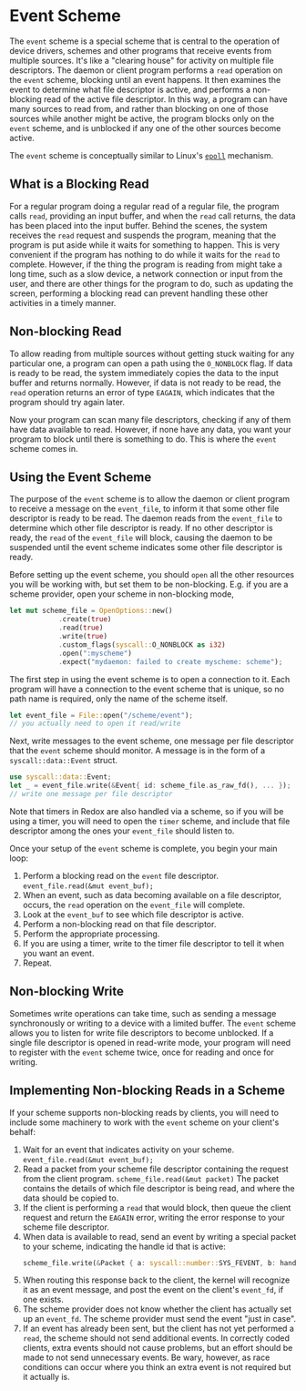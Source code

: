 # Event Scheme

The `event` scheme is a special scheme that is central to the operation of device drivers, schemes and other programs that receive events from multiple sources. It's like a "clearing house" for activity on multiple file descriptors. The daemon or client program performs a `read` operation on the `event` scheme, blocking until an event happens. It then examines the event to determine what file descriptor is active, and performs a non-blocking read of the active file descriptor. In this way, a program can have many sources to read from, and rather than blocking on one of those sources while another might be active, the program blocks only on the `event` scheme, and is unblocked if any one of the other sources become active.

The `event` scheme is conceptually similar to Linux's [`epoll`](https://manpages.ubuntu.com/manpages/focal/en/man7/epoll.7.html) mechanism.

## What is a Blocking Read

For a regular program doing a regular read of a regular file, the program calls `read`, providing an input buffer, and when the `read` call returns, the data has been placed into the input buffer. Behind the scenes, the system receives the `read` request and suspends the program, meaning that the program is put aside while it waits for something to happen. This is very convenient if the program has nothing to do while it waits for the `read` to complete. However, if the thing the program is reading from might take a long time, such as a slow device, a network connection or input from the user, and there are other things for the program to do, such as updating the screen, performing a blocking read can prevent handling these other activities in a timely manner.

## Non-blocking Read

To allow reading from multiple sources without getting stuck waiting for any particular one, a program can open a path using the `O_NONBLOCK` flag. If data is ready to be read, the system immediately copies the data to the input buffer and returns normally. However, if data is not ready to be read, the `read` operation returns an error of type `EAGAIN`, which indicates that the program should try again later.

Now your program can scan many file descriptors, checking if any of them have data available to read. However, if none have any data, you want your program to block until there is something to do. This is where the `event` scheme comes in.

## Using the Event Scheme

The purpose of the `event` scheme is to allow the daemon or client program to receive a message on the `event_file`, to inform it that some other file descriptor is ready to be read. The daemon reads from the `event_file` to determine which other file descriptor is ready. If no other descriptor is ready, the `read` of the `event_file` will block, causing the daemon to be suspended until the event scheme indicates some other file descriptor is ready.

Before setting up the event scheme, you should `open` all the other resources you will be working with, but set them to be non-blocking. E.g. if you are a scheme provider, open your scheme in non-blocking mode,

```rust
let mut scheme_file = OpenOptions::new()
            .create(true)
            .read(true)
            .write(true)
            .custom_flags(syscall::O_NONBLOCK as i32)
            .open(":myscheme")
            .expect("mydaemon: failed to create myscheme: scheme");
```

The first step in using the event scheme is to open a connection to it. Each program will have a connection to the event scheme that is unique, so no path name is required, only the name of the scheme itself.

```rust
let event_file = File::open("/scheme/event");
// you actually need to open it read/write
```

Next, write messages to the event scheme, one message per file descriptor that the `event` scheme should monitor. A message is in the form of a `syscall::data::Event` struct.

```rust
use syscall::data::Event;
let _ = event_file.write(&Event{ id: scheme_file.as_raw_fd(), ... });
// write one message per file descriptor
```

Note that timers in Redox are also handled via a scheme, so if you will be using a timer, you will need to open the `timer` scheme, and include that file descriptor among the ones your `event_file` should listen to.

Once your setup of the `event` scheme is complete, you begin your main loop:

 1. Perform a blocking read on the `event` file descriptor. `event_file.read(&mut event_buf);`
 2. When an event, such as data becoming available on a file descriptor, occurs, the `read` operation on the `event_file` will complete.
 3. Look at the `event_buf` to see which file descriptor is active.
 4. Perform a non-blocking read on that file descriptor.
 5. Perform the appropriate processing.
 6. If you are using a timer, write to the timer file descriptor to tell it when you want an event.
 7. Repeat.

## Non-blocking Write

Sometimes write operations can take time, such as sending a message synchronously or writing to a device with a limited buffer. The `event` scheme allows you to listen for write file descriptors to become unblocked. If a single file descriptor is opened in read-write mode, your program will need to register with the `event` scheme twice, once for reading and once for writing.

## Implementing Non-blocking Reads in a Scheme

If your scheme supports non-blocking reads by clients, you will need to include some machinery to work with the `event` scheme on your client's behalf:

 1. Wait for an event that indicates activity on your scheme. `event_file.read(&mut event_buf);`
 2. Read a packet from your scheme file descriptor containing the request from the client program. `scheme_file.read(&mut packet)` The packet contains the details of which file descriptor is being read, and where the data should be copied to.
 3. If the client is performing a `read` that would block, then queue the client request and return the `EAGAIN` error, writing the error response to your scheme file descriptor.
 4. When data is available to read, send an event by writing a special packet to your scheme, indicating the handle id that is active:
    ```rust
    scheme_file.write(&Packet { a: syscall::number::SYS_FEVENT, b: handle_id, ... });
    ```
 5. When routing this response back to the client, the kernel will recognize it as an event message, and post the event on the client's `event_fd`, if one exists.
 6. The scheme provider does not know whether the client has actually set up an `event_fd`. The scheme provider must send the event "just in case".
 7. If an event has already been sent, but the client has not yet performed a `read`, the scheme should not send additional events. In correctly coded clients, extra events should not cause problems, but an effort should be made to not send unnecessary events. Be wary, however, as race conditions can occur where you think an extra event is not required but it actually is.

